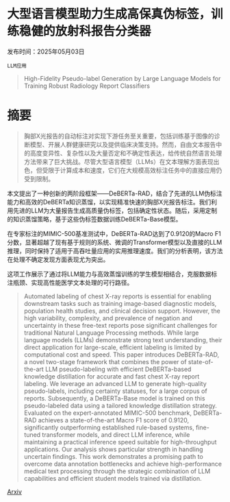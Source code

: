 # 大型语言模型助力生成高保真伪标签，训练稳健的放射科报告分类器

发布时间：2025年05月03日

`LLM应用`

> High-Fidelity Pseudo-label Generation by Large Language Models for Training Robust Radiology Report Classifiers

# 摘要

> 胸部X光报告的自动标注对实现下游任务至关重要，包括训练基于图像的诊断模型、开展人群健康研究以及提供临床决策支持。然而，自由文本报告中的高度变异性、复杂性以及大量否定和不确定性表达，给传统自然语言处理方法带来了巨大挑战。尽管大型语言模型（LLMs）在文本理解方面表现出色，但受限于计算成本和速度，它们在大规模高效标注任务中的直接应用仍受到限制。

本文提出了一种创新的两阶段框架——DeBERTa-RAD，结合了先进的LLM伪标注能力和高效的DeBERTa知识蒸馏，以实现精准快速的胸部X光报告标注。我们利用先进的LLM为大量报告生成高质量伪标签，包括确定性状态。随后，采用定制的知识蒸馏策略，基于这些伪标签数据训练DeBERTa-Base模型。

在专家标注的MIMIC-500基准测试中，DeBERTa-RAD达到了0.9120的Macro F1分数，显著超越了现有基于规则的系统、微调的Transformer模型以及直接的LLM推理，同时保持了适用于高吞吐量应用的实用推理速度。我们的分析表明，该方法在处理不确定发现方面表现尤为突出。

这项工作展示了通过将LLM能力与高效蒸馏训练的学生模型相结合，克服数据标注瓶颈、实现高性能医学文本处理的可行路径。


> Automated labeling of chest X-ray reports is essential for enabling downstream tasks such as training image-based diagnostic models, population health studies, and clinical decision support. However, the high variability, complexity, and prevalence of negation and uncertainty in these free-text reports pose significant challenges for traditional Natural Language Processing methods. While large language models (LLMs) demonstrate strong text understanding, their direct application for large-scale, efficient labeling is limited by computational cost and speed. This paper introduces DeBERTa-RAD, a novel two-stage framework that combines the power of state-of-the-art LLM pseudo-labeling with efficient DeBERTa-based knowledge distillation for accurate and fast chest X-ray report labeling. We leverage an advanced LLM to generate high-quality pseudo-labels, including certainty statuses, for a large corpus of reports. Subsequently, a DeBERTa-Base model is trained on this pseudo-labeled data using a tailored knowledge distillation strategy. Evaluated on the expert-annotated MIMIC-500 benchmark, DeBERTa-RAD achieves a state-of-the-art Macro F1 score of 0.9120, significantly outperforming established rule-based systems, fine-tuned transformer models, and direct LLM inference, while maintaining a practical inference speed suitable for high-throughput applications. Our analysis shows particular strength in handling uncertain findings. This work demonstrates a promising path to overcome data annotation bottlenecks and achieve high-performance medical text processing through the strategic combination of LLM capabilities and efficient student models trained via distillation.

[Arxiv](https://arxiv.org/abs/2505.01693)